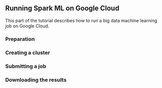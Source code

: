 Running Spark ML on Google Cloud
---------------------------------

This part of the tutorial describes how to run a big data machine learning job on Google Cloud.



### Preparation

### Creating a cluster

### Submitting a job

### Downloading the results




